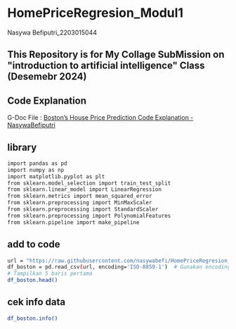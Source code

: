 # HomePriceRegresion_Modul1
Nasywa Befiputri_2203015044

## This Repository is for My Collage SubMission on "introduction to artificial intelligence" Class (Desemebr 2024)

## Code Explanation
G-Doc File : [Boston’s House Price Prediction Code Explanation - NasywaBefiputri](https://docs.google.com/document/d/1IeoKQrJGZsRWRf0gsmQ69_2uwF1JmffSyTPNgy3L6wY/edit?usp=sharing)



## library
```bash
import pandas as pd
import numpy as np
import matplotlib.pyplot as plt
from sklearn.model_selection import train_test_split
from sklearn.linear_model import LinearRegression
from sklearn.metrics import mean_squared_error
from sklearn.preprocessing import MinMaxScaler
from sklearn.preprocessing import StandardScaler
from sklearn.preprocessing import PolynomialFeatures
from sklearn.pipeline import make_pipeline 
```

## add to code
```bash
url = "https://raw.githubusercontent.com/nasywabefi/HomePriceRegresion_Modul1/main/HousingData.csv"
df_boston = pd.read_csv(url, encoding='ISO-8859-1')  # Gunakan encoding yang sesuai
# Tampilkan 5 baris pertama
df_boston.head()
```

## cek info data
```bash
df_boston.info()
```
